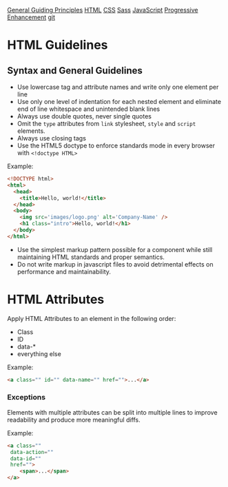 [General Guiding Principles](/README.md)
[HTML](/html.md)
[CSS](/css.md)
[Sass](/sass.md)
[JavaScript](/js.md)
[Progressive Enhancement](/pe.md)
[git](/git.md)

# HTML Guidelines

## Syntax and General Guidelines

* Use lowercase tag and attribute names and write only one element per line
* Use only one level of indentation for each nested element and eliminate end of line whitespace and unintended blank lines
* Always use double quotes, never single quotes
* Omit the `type` attributes from `link` stylesheet, `style` and `script` elements.
* Always use closing tags
* Use the HTML5 doctype to enforce standards mode in every browser with `<!doctype HTML>`

Example:

```html
<!DOCTYPE html>
<html>
  <head>
    <title>Hello, world!</title>
  </head>
  <body>
    <img src='images/logo.png' alt='Company-Name' />
    <h1 class="intro">Hello, world!</h1>
  </body>
</html>
```

* Use the simplest markup pattern possible for a component while still maintaining HTML standards and proper semantics. 
* Do not write markup in javascript files to avoid detrimental effects on performance and maintainability.

# HTML Attributes

Apply HTML Attributes to an element in the following order:
* Class
* ID
* data-*
* everything else

Example:

```html
<a class="" id="" data-name="" href="">...</a>
```

### Exceptions
Elements with multiple attributes can be split into multiple lines to improve readability and produce more meaningful diffs.

Example: 

```html
<a class=""
 data-action=""
 data-id=""
 href="">
    <span>...</span>
</a>
```



